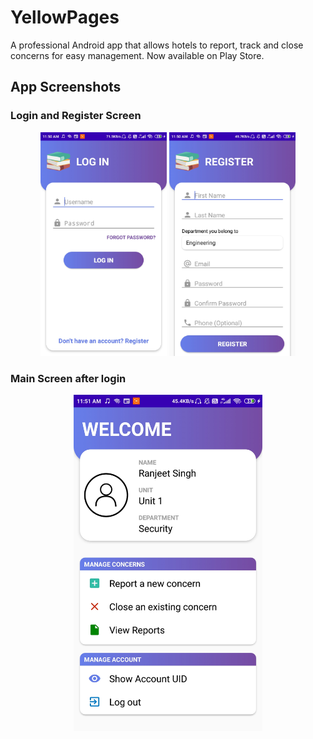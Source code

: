 # YellowPages

A professional Android app that allows hotels to report, track and close concerns for easy management. Now available on Play Store.

## App Screenshots

### Login and Register Screen

<p align="middle">
  <img src="Screenshots/login.jpg?raw=true "Login Page"" width="40%" />
  <img src="Screenshots/register.jpg?raw=true Register"" width="40%" /> 
</p>



### Main Screen after login

<p align = "middle">
  <img src = "Screenshots/main.jpg?raw=true "Main Screen after login"" width = "60%"/>
</p>
